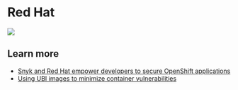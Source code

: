 # Red Hat

![](https://github.com/snyk/user-docs/tree/695c746d1b207ffdf923b84e4590d31b29e2cc73/docs/.gitbook/assets/rted-hat-1-2048x434.png)

## Learn more

* [Snyk and Red Hat empower developers to secure OpenShift applications](https://snyk.io/blog/snyk-red-hat-empower-openshift-developers/)
* [Using UBI images to minimize container vulnerabilities](https://snyk.io/blog/ubi-to-minimize-container-vulnerabilities/)

